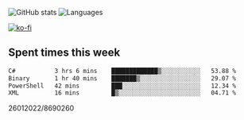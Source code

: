 ![GitHub stats](https://github-readme-stats.vercel.app/api?username=emipa606&theme=github_dark&show_icons=true) 
![Languages](https://github-readme-stats.vercel.app/api/top-langs/?username=emipa606&theme=github_dark&layout=compact)

[![ko-fi](https://ko-fi.com/img/githubbutton_sm.svg)](https://ko-fi.com/G2G55DDYD)

## Spent times this week
<!--START_SECTION:waka-->

```txt
C#           3 hrs 6 mins    █████████████▒░░░░░░░░░░░   53.88 %
Binary       1 hr 40 mins    ███████▒░░░░░░░░░░░░░░░░░   29.07 %
PowerShell   42 mins         ███░░░░░░░░░░░░░░░░░░░░░░   12.34 %
XML          16 mins         █▒░░░░░░░░░░░░░░░░░░░░░░░   04.71 %
```

<!--END_SECTION:waka-->


26012022/8690260
